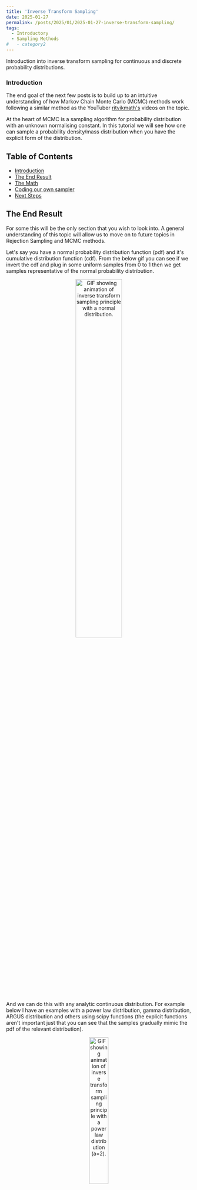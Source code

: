 ```yaml
---
title: 'Inverse Transform Sampling'
date: 2025-01-27
permalink: /posts/2025/01/2025-01-27-inverse-transform-sampling/
tags:
  - Introductory
  - Sampling Methods
#   - category2
---
```



Introduction into inverse transform sampling for continuous and discrete probability distributions.


### Introduction
The end goal of the next few posts is to build up to an intuitive understanding of how Markov Chain Monte Carlo (MCMC) methods work following a similar method as the YouTuber [ritvikmath's](https://www.youtube.com/@ritvikmath) videos on the topic. 

At the heart of MCMC is a sampling algorithm for probability distribution with an unknown normalising constant. In this tutorial we will see how one can sample a probability density/mass distribution when you have the explicit form of the distribution.


## Table of Contents
- [Introduction](#introduction)
- [The End Result](#the-end-result)
- [The Math](#the-math)
- [Coding our own sampler](#coding-up-our-own-sampler)
- [Next Steps](#next-steps)

## The End Result

For some this will be the only section that you wish to look into. A general understanding of this topic will allow us to move on to future topics in Rejection Sampling and MCMC methods. 

Let's say you have a normal probability distribution function (pdf) and it's cumulative distribution function (cdf). From the below gif you can see if we invert the cdf and plug in some uniform samples from 0 to 1 then we get samples representative of the normal probability distribution.

<div style="text-align: center;">
  <img 
      src="/files/BlogPostData/2025-01-27/normal_dist.gif" 
      alt="GIF showing animation of inverse transform sampling principle with a normal distribution." 
      title="GIF showing animation of inverse transform sampling principle with a normal distribution." 
      style="width: 50%; height: auto; border-radius: 8px;">
</div>

And we can do this with any analytic continuous distribution. For example below I have an examples with a power law distribution, gamma distribution, ARGUS distribution and others using scipy functions (the explicit functions aren't important just that you can see that the samples gradually mimic the pdf of the relevant distribution).


<div style="text-align: center;">
  <img 
      src="/files/BlogPostData/2025-01-27/power_dist.gif" 
      alt="GIF showing animation of inverse transform sampling principle with a power law distribution (a=2)." 
      title="GIF showing animation of inverse transform sampling principle with a power law distribution (a=2)." 
      style="width: 32%; height: auto; border-radius: 8px;">

  <img 
      src="/files/BlogPostData/2025-01-27/gamma_dist.gif" 
      alt="GIF showing animation of inverse transform sampling principle with a gamma distribution (alpha=2)." 
      title="GIF showing animation of inverse transform sampling principle with a gamma distribution (alpha=2)." 
      style="width: 32%; height: auto; border-radius: 8px;">
  <img 
      src="/files/BlogPostData/2025-01-27/argus_dist.gif" 
      alt="GIF showing animation of inverse transform sampling principle with a ARGUS distribution (chi=2.5)." 
      title="GIF showing animation of inverse transform sampling principle with a ARGUS distribution (chi=2.5)." 
      style="width: 32%; height: auto; border-radius: 8px;">
</div>

<div style="text-align: center;">
  <img 
      src="/files/BlogPostData/2025-01-27/combined_1_dist.gif" 
      alt="GIF showing animation of inverse transform sampling principle with a bimodal distribution." 
      title="GIF showing animation of inverse transform sampling principle with a bimodal distribution." 
      style="width: 32%; height: auto; border-radius: 8px;">
  <img 
      src="/files/BlogPostData/2025-01-27/combined_2_dist.gif" 
      alt="GIF showing animation of inverse transform sampling principle with another bimodal distribution." 
      title="GIF showing animation of inverse transform sampling principle with another bimodal distribution." 
      style="width: 32%; height: auto; border-radius: 8px;">
  <img 
      src="/files/BlogPostData/2025-01-27/combined_3_dist.gif" 
      alt="GIF showing animation of inverse transform sampling principle with a trimodal distribution (coz why not)." 
      title="GIF showing animation of inverse transform sampling principle with a trimodal distribution (coz why not)." 
      style="width: 32%; height: auto; border-radius: 8px;">
</div>


I always imagine the values on the left smashing into the cdf on the right and dropping wherever they hit. Bigger gradients in the cdf correspond to more samples in that area when the samples drop down.


## The Math

So the question is, how is it that I can transform samples of the uniform distribution, into samples of any probability distribution where I can figure out the cumulative disitribution function?

As a test case, let's say we want samples from the exponential distribution,

$$\begin{align}
p(x) = \begin{cases}
\exp(-\lambda x)  & x \geq 0 \\
0 & x < 0
\end{cases}
\end{align}$$

which we then integrate to specific x values to get the CDF.


$$\begin{align}
CDF(x) = \int_{-\infty}^{x} p(x') dx' = \begin{cases}
1-\exp(-\lambda x)  & x \geq 0 \\
0 & x < 0
\end{cases}
\end{align}$$

If I give a specific value of x to the CDF, it will output the probability of being that value or below for the given probability distribution. Here's a plot showing some example curves.


<div style="text-align: center;">
  <img 
      src="/files/BlogPostData/2025-01-27/exp_func_plot.png" 
      alt="Image showing various exponential probability density functions in lambda." 
      title="Image showing various exponential probability density functions in lambda." 
      style="width: 90%; height: auto; border-radius: 8px;">

</div>

And a reminder our end goal is to produce some transformation $$T$$ (spoiler it's the inverse CDF) that will transform uniformly distributed samples $$U$$ into $$X$$ where follows whatever 1D probability density function we want.

$$\begin{align}
T(U) = X
\end{align}$$


Cheating a little bit, we're going to presume that this will involve the CDF.

By definition and our equation above,

$$\begin{align}
CDF(x) = Prob(X\leq x) = Prob(T(U)\leq x) = Prob(U\leq T^{-1}(x)).
\end{align}$$

So what we've shown is that the CDF is equivalent to asking the probability that a uniform sample/value is less than or equal to $$ T^{-1}(x)$$. Well here's the cool bit, if I ask you 
- what the probability of being less than or equal 1? 1. - As all the values/area in the dist. are equal to or less than 1.
- what the probability of being less than or equal 0? 0. - As none the values/area in the dist. are less than 0.
- what the probability of being less than or equal 0.5? 0.5. - As half the values/area in the dist. are less than 0.5.

And so on. So it follows that,
$$\begin{align}
CDF(x) = Prob(U\leq T^{-1}(x)) = T^{-1}(x).
\end{align}$$

So you can clearly see that $$CDF = T^{-1}$$ or equivalently $$T = CDF^{-1}$$. And we have our transformation.


## Coding up our own sampler

Now [ritvikmath](https://www.youtube.com/@ritvikmath) then goes on to solve for the exact analytical inverse of the exponential. It isn't that hard, you can have a crack yourself, but what I'm interested in is if you give me a general probability density function, how can I sample it? And let's presume that either there is no closed form expression for the inverse CDF or that I don't have the time/can't be bothered to figure it out. 

Well, the inverse of a function is just that if I give it what _were_ the outputs of the _original function_ then I should get what the inputs must have been. So if I can create a map, or an _approximate map_ of inputs to outputs, then just do the ol' switcheroo then I can interpolate the result and get an approximate inverse CDF!

e.g with the exponential distribution.
```python
from scipy.interpolate import interp1d


u_inputs = np.linspace(0, 1, 1001)
x_inputs = np.linspace(0, 7, 1001)


def create_an_invcdf(pdf, inputs, kwargs):
    # We are iplicitly presuming that the inputs are linearly spaced here and performing are finite Riemann sum
    pdf_outputs = pdf(inputs, **kwargs)

    cdf_outputs = np.cumsum(pdf_outputs)
    cdf_outputs /= np.max(cdf_outputs)

    inv_cdf_func = interp1d(y=inputs, x=cdf_outputs)

    return inv_cdf_func


def exact_exp_cdf_inverse(u, lam=1):
    return -np.log(1-u)/lam





# Plotting the results
fig, ax = plt.subplots(1, 2, figsize=(10, 5), dpi=150)

ax = np.array(ax).flatten()

for lambda_val in lambda_values:

    inv_cdf_func = create_an_invcdf(exp_func, x_inputs, {'lam':lambda_val})

    ax[0].plot(u_inputs, inv_cdf_func(u_inputs), label=r"$\lambda$="+f"{lambda_val}")


ax[0].set_ylabel(r"$CDF^{-1}$")
ax[0].set_xlabel("u")
ax[0].legend()
ax[0].grid(ls='--', c='grey', alpha=0.2)
ax[0].set_title("Approx")

for lambda_val in lambda_values:
    ax[1].plot(u_inputs, exact_exp_cdf_inverse(u_inputs, lam=lambda_val), label=r"$\lambda$="+f"{lambda_val}")

ax[1].set_ylabel("$CDF^{-1}$")
ax[1].set_xlabel("u")
ax[1].legend()
ax[1].grid(ls='--', c='grey', alpha=0.2)
ax[1].set_title("Exact")

plt.savefig("inv_cdf_comparison.png")
plt.show()
```
<div style="text-align: center;">
  <img 
      src="/files/BlogPostData/2025-01-27/inv_cdf_comparison.png" 
      alt="Comparison of approximate and exact inverse cdf functions for different lambda values for the exponential pdf." 
      title="Comparison of approximate and exact inverse cdf functions for different lambda values for the exponential pdf." 
      style="width: 90%; height: auto; border-radius: 8px;">

</div>

And then if we produce uniform random samples and feed them into these functions with lambda equal to 2 we get the following.
<div style="text-align: center;">
  <img 
      src="/files/BlogPostData/2025-01-27/inv_cdf_samples_comparison.png" 
      alt="Comparison of samples generated through approximate and exact inverse cdf functions for lambda equals 5." 
      title="Comparison of samples generated through approximate and exact inverse cdf functions for lambda equals 5." 
      style="width: 90%; height: auto; border-radius: 8px;">

</div>


You can also see how you can immediately expand this to discrete distributions, except instead of an interpolation function it would likely be better to use something like ```np.abs(|input - cdf_outputs|).argmin()``` to get the index of the exact input/output.


## Next Steps

In my next post we'll use this ability to sample "nice" probability distributions to sample "less nice" distributions using [Rejection Sampling](https://en.wikipedia.org/wiki/Rejection_sampling).